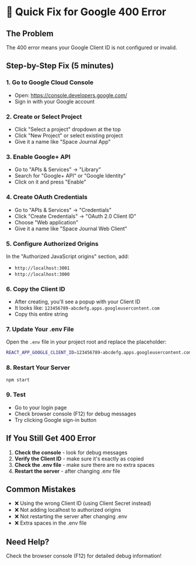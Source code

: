 # 🚨 Quick Fix for Google 400 Error

## The Problem
The 400 error means your Google Client ID is not configured or invalid.

## Step-by-Step Fix (5 minutes)

### 1. Go to Google Cloud Console
- Open: https://console.developers.google.com/
- Sign in with your Google account

### 2. Create or Select Project
- Click "Select a project" dropdown at the top
- Click "New Project" or select existing project
- Give it a name like "Space Journal App"

### 3. Enable Google+ API
- Go to "APIs & Services" → "Library"
- Search for "Google+ API" or "Google Identity"
- Click on it and press "Enable"

### 4. Create OAuth Credentials
- Go to "APIs & Services" → "Credentials"
- Click "Create Credentials" → "OAuth 2.0 Client ID"
- Choose "Web application"
- Give it a name like "Space Journal Web Client"

### 5. Configure Authorized Origins
In the "Authorized JavaScript origins" section, add:
- `http://localhost:3001`
- `http://localhost:3000`

### 6. Copy the Client ID
- After creating, you'll see a popup with your Client ID
- It looks like: `123456789-abcdefg.apps.googleusercontent.com`
- Copy this entire string

### 7. Update Your .env File
Open the `.env` file in your project root and replace the placeholder:

```bash
REACT_APP_GOOGLE_CLIENT_ID=123456789-abcdefg.apps.googleusercontent.com
```

### 8. Restart Your Server
```bash
npm start
```

### 9. Test
- Go to your login page
- Check browser console (F12) for debug messages
- Try clicking Google sign-in button

## If You Still Get 400 Error

1. **Check the console** - look for debug messages
2. **Verify the Client ID** - make sure it's exactly as copied
3. **Check the .env file** - make sure there are no extra spaces
4. **Restart the server** - after changing .env file

## Common Mistakes
- ❌ Using the wrong Client ID (using Client Secret instead)
- ❌ Not adding localhost to authorized origins
- ❌ Not restarting the server after changing .env
- ❌ Extra spaces in the .env file

## Need Help?
Check the browser console (F12) for detailed debug information!
